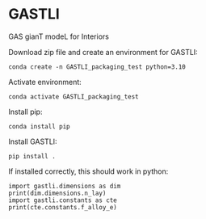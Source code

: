 # GASTLI
GAS gianT modeL for Interiors

Download zip file and create an environment for GASTLI: 
```
conda create -n GASTLI_packaging_test python=3.10
```

Activate environment:
```
conda activate GASTLI_packaging_test
```

Install pip:
```
conda install pip
```

Install GASTLI:
```
pip install .
```

If installed correctly, this should work in python:
```
import gastli.dimensions as dim
print(dim.dimensions.n_lay)
import gastli.constants as cte
print(cte.constants.f_alloy_e)
```
